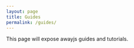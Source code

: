 ```yaml
---
layout: page
title: Guides
permalink: /guides/
---
```


This page will expose awayjs guides and tutorials.